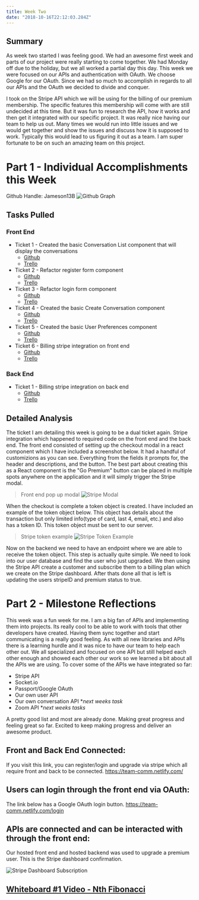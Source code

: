 ```yaml
---
title: Week Two
date: "2018-10-16T22:12:03.284Z"
---
```


## Summary
As week two started I was feeling good. We had an awesome first week and parts of our project were really starting to come together. We had Monday off due to the holiday, but we all worked a partial day this day. This week we were focused on our APIs and authentication with OAuth. We choose Google for our OAuth. Since we had so much to accomplish in regards to all our APIs and the OAuth we decided to divide and conquer.

I took on the Stripe API which we will be using for the billing of our premium membership. The specific features this membership will come with are still undecided at this time. But it was fun to research the API, how it works and then get it integrated with our specific project. It was really nice having our team to help us out. Many times we would run into little issues and we would get together and show the issues and discuss how it is supposed to work. Typically this would lead to us figuring it out as a team. I am super fortunate to be on such an amazing team on this project.

# Part 1 - Individual Accomplishments this Week
Github Handle: Jameson13B
![Github Graph](./graph.png)

## Tasks Pulled

### Front End
* Ticket 1 - Created the basic Conversation List component that will display the conversations
  * [Github](https://github.com/Lambda-School-Labs/Labs8-TeamComms/pull/18)
  * [Trello](https://trello.com/c/21pJT4a3)
* Ticket 2 - Refactor register form component
  * [Github](https://github.com/Lambda-School-Labs/Labs8-TeamComms/pull/23)
  * [Trello](https://trello.com/c/pssnhnb9)
* Ticket 3 - Refactor login form component
  * [Github](https://github.com/Lambda-School-Labs/Labs8-TeamComms/pull/24)
  * [Trello](https://trello.com/c/DAY8B5Wh)
* Ticket 4 - Created the basic Create Conversation component
  * [Github](https://github.com/Lambda-School-Labs/Labs8-TeamComms/pull/42)
  * [Trello](https://trello.com/c/q9UvcKNl)
* Ticket 5 - Created the basic User Preferences component
  * [Github](https://github.com/Lambda-School-Labs/Labs8-TeamComms/pull/44)
  * [Trello](https://trello.com/c/UK7naWzP)
* Ticket 6 - Billing stripe integration on front end
  * [Github](https://github.com/Lambda-School-Labs/Labs8-TeamComms/pull/30)
  * [Trello](https://trello.com/c/5EBUfGV9)

### Back End
* Ticket 1 - Billing stripe integration on back end
  * [Github](https://github.com/Lambda-School-Labs/Labs8-TeamComms/pull/39)
  * [Trello](https://trello.com/c/KCy3WV26)

## Detailed Analysis
The ticket I am detailing this week is going to be a dual ticket again. Stripe integration which happened to required code on the front end and the back end. The front end consisted of setting up the checkout modal in a react component which I have included a screenshot below. It had a handful of customizions as you can see. Everything from the fields it prompts for, the header and descriptions, and the button. The best part about creating this as a React component is the "Go Premium" button can be placed in multiple spots anywhere on the application and it will simply trigger the Stripe modal.

> Front end pop up modal
> ![Stripe Modal](./stripe_modal.png)

When the checkout is complete a token object is created. I have included an example of the token object below. This object has details about the transaction but only limited info(type of card, last 4, email, etc.) and also has a token ID. This token object must be sent to our server.

> Stripe token example
> ![Stripe Token Example](./stripe_token.png)

Now on the backend we need to have an endpoint where we are able to receive the token object. This step is actually quite simple. We need to look into our user database and find the user who just upgraded. We then using the Stripe API create a customer and subscribe them to a billing plan which we create on the Stripe dashboard. After thats done all that is left is updating the users stripeID and premium status to true.

# Part 2 - Milestone Reflections
This week was a fun week for me. I am a big fan of APIs and implementing them into projects. Its really cool to be able to work with tools that other developers have created. Having them sync together and start communicating is a really good feeling. As with all new libraries and APIs there is a learning hurdle and it was nice to have our team to help each other out. We all specialized and focused on one API but still helped each other enough and showed each other our work so we learned a bit about all the APIs we are using. To cover some of the APIs we have integrated so far:
- Stripe API
- Socket.io
- Passport/Google OAuth
- Our own user API
- Our own conversation API **next weeks task*
- Zoom API **next weeks tasks*

A pretty good list and most are already done. Making great progress and feeling great so far. Excited to keep making progress and deliver an awesome product.

## Front and Back End Connected:
If you visit this link, you can register/login and upgrade via stripe which all require front and back to be connected.
https://team-comm.netlify.com/

## Users can login through the front end via OAuth:
The link below has a Google OAuth login button.
https://team-comm.netlify.com/login

## APIs are connected and can be interacted with through the front end:
Our hosted front end and hosted backend was used to upgrade a premium user. This is the Stripe dashboard confirmation.

![Stripe Dashboard Subscription](./dashboard_subscription.png)

## [Whiteboard #1 Video - Nth Fibonacci](https://youtu.be/icy1YazAHEY)